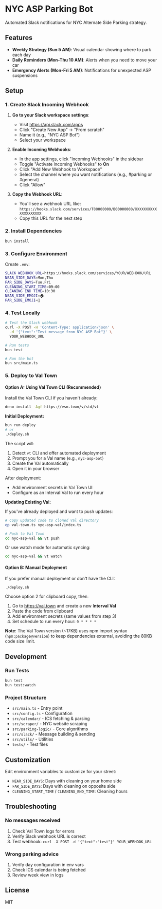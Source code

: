 # NYC ASP Parking Bot

Automated Slack notifications for NYC Alternate Side Parking strategy.

## Features

- **Weekly Strategy (Sun 5 AM)**: Visual calendar showing where to park each day
- **Daily Reminders (Mon-Thu 10 AM)**: Alerts when you need to move your car
- **Emergency Alerts (Mon-Fri 5 AM)**: Notifications for unexpected ASP suspensions

## Setup

### 1. Create Slack Incoming Webhook

1. **Go to your Slack workspace settings**:
   - Visit https://api.slack.com/apps
   - Click "Create New App" → "From scratch"
   - Name it (e.g., "NYC ASP Bot")
   - Select your workspace

2. **Enable Incoming Webhooks**:
   - In the app settings, click "Incoming Webhooks" in the sidebar
   - Toggle "Activate Incoming Webhooks" to **On**
   - Click "Add New Webhook to Workspace"
   - Select the channel where you want notifications (e.g., #parking or #general)
   - Click "Allow"

3. **Copy the Webhook URL**:
   - You'll see a webhook URL like: `https://hooks.slack.com/services/T00000000/B00000000/XXXXXXXXXXXXXXXXXXXX`
   - Copy this URL for the next step

### 2. Install Dependencies

```bash
bun install
```

### 3. Configure Environment

Create `.env`:

```bash
SLACK_WEBHOOK_URL=https://hooks.slack.com/services/YOUR/WEBHOOK/URL
NEAR_SIDE_DAYS=Mon,Thu
FAR_SIDE_DAYS=Tue,Fri
CLEANING_START_TIME=09:00
CLEANING_END_TIME=10:30
NEAR_SIDE_EMOJI=🏠
FAR_SIDE_EMOJI=🌳
```

### 4. Test Locally

```bash
# Test the Slack webhook
curl -X POST -H 'Content-Type: application/json' \
  -d '{"text":"Test message from NYC ASP Bot"}' \
  YOUR_WEBHOOK_URL

# Run tests
bun test

# Run the bot
bun src/main.ts
```

### 5. Deploy to Val Town

#### Option A: Using Val Town CLI (Recommended)

Install the Val Town CLI if you haven't already:

```bash
deno install -Agf https://esm.town/v/std/vt
```

**Initial Deployment:**

```bash
bun run deploy
# or
./deploy.sh
```

The script will:
1. Detect `vt` CLI and offer automated deployment
2. Prompt you for a Val name (e.g., `nyc-asp-bot`)
3. Create the Val automatically
4. Open it in your browser

After deployment:
- Add environment secrets in Val Town UI
- Configure as an Interval Val to run every hour

**Updating Existing Val:**

If you've already deployed and want to push updates:

```bash
# Copy updated code to cloned Val directory
cp val-town.ts nyc-asp-val/index.ts

# Push to Val Town
cd nyc-asp-val && vt push
```

Or use watch mode for automatic syncing:

```bash
cd nyc-asp-val && vt watch
```

#### Option B: Manual Deployment

If you prefer manual deployment or don't have the CLI:

```bash
./deploy.sh
```

Choose option 2 for clipboard copy, then:
1. Go to https://val.town and create a new **Interval Val**
2. Paste the code from clipboard
3. Add environment secrets (same values from step 3)
4. Set schedule to run every hour: `0 * * * *`

**Note:** The Val Town version (~17KB) uses npm import syntax (`npm:package@version`) to keep dependencies external, avoiding the 80KB code size limit.

## Development

### Run Tests

```bash
bun test
bun test:watch
```

### Project Structure

- `src/main.ts` - Entry point
- `src/config.ts` - Configuration
- `src/calendar/` - ICS fetching & parsing
- `src/scraper/` - NYC website scraping
- `src/parking-logic/` - Core algorithms
- `src/slack/` - Message building & sending
- `src/utils/` - Utilities
- `tests/` - Test files

## Customization

Edit environment variables to customize for your street:

- `NEAR_SIDE_DAYS`: Days with cleaning on your home side
- `FAR_SIDE_DAYS`: Days with cleaning on opposite side
- `CLEANING_START_TIME` / `CLEANING_END_TIME`: Cleaning hours

## Troubleshooting

### No messages received

1. Check Val Town logs for errors
2. Verify Slack webhook URL is correct
3. Test webhook: `curl -X POST -d '{"text":"test"}' YOUR_WEBHOOK_URL`

### Wrong parking advice

1. Verify day configuration in env vars
2. Check ICS calendar is being fetched
3. Review week view in logs

## License

MIT
